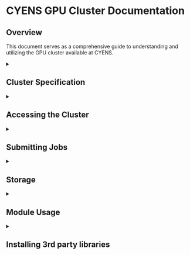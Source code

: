 <h1>CYENS GPU Cluster Documentation</h1>

<h2>Overview</h2>

This document serves as a comprehensive guide to understanding and utilizing the GPU cluster available at CYENS. 

<details>
    <summary>
<h2>Cluster Specification</h2>        
    </summary>

<h3>Hardware Configuration</h3>

* **Head Node**
  * **Chassis:** GIGABYTE R182-Z90-00
  * **Motherboard:** GIGABYTE MZ92-FS0-00
  * **CPU:** 2x AMD EPYC 7313, 16C/32T
  * **RAM:** 16x 32GB Samsung M393A4K40EB3-CWE - total 512GB
  * **Storage:** 2x 1.92TB Intel SSDSC2KB019T8 (/trinity/home - 400G)
* **Compute Nodes**
  * **Number of Compute Nodes:** 8 
  * **Nodelist:** ```gpu[01-08]```
  * **Chassis:** Supermicro AS -4124GS-TNR
  * **Motherboard:** Supermicro H12DSG-O-CPU
  * **CPU:** 2x AMD EPYC 7313, 16C/32T 
  * **GPU:** 8x NVIDIA A5000, 24GB, 8192 CUDA cores, 256 Tensor Cores, 27.8 TFLOPS FP32 
  * **RAM:** 16x 32GB SK Hynix HMAA4GR7AJR8N-XN - total 512GB
  * **Storage:** 1x 1TB Samsung SSD 980
* **Storage Nodes:**
  * **Number of Storage Nodes:** 2 
  * **Chassis:** Supermicro Super Server
  * **Motherboard:** Supermicro H12SSL-i 
  * **CPU:** 1x  AMD EPYC 7302P, 16C/32T 
  * **RAM:** 8x 16GB Samsung M393A2K40DB3-CWE - total 256GB 
  * **Storage:**
    * 2x 240GB Intel SSDSC2KB240G7 
    * 24x 7.68TB Samsung MZILT7T6HALA/007 (/lustreFS - 305TB)

<h3>Operating System and Software Environment</h3>

* **Operating System:** <a href=https://rockylinux.org/>Rocky Linux 8.5 (Green Obsidian)</a>
* **Linux kernel version:** 4.18.0-348.23.1.el8_5.x86_64
* **Resource Management System:** <a href=https://slurm.schedmd.com/documentation.html>Slurm</a>
* **Environment Module System:** <a href=https://lmod.readthedocs.io/en/latest/>Lmod</a>

</details>

<details>
  <summary>
<h2>Accessing the Cluster</h2>
  </summary>

In order to connect to the CYENS cluster you will need to use an **SSH connection**. SSH stands for “_secure shell_”. 
A shell is the terminal, or Command Line Interface (CLI), that you type commands into. The most common shell in Linux is **bash**, 
which is most likely what you will be using in the CYENS cluster.

<h3>Generate SSH Keys</h3>

The authentication method we use for SSH connections is with public/private RSA keys. There is a public SSH key that is 
stored on the cluster, and a private SSH key that you keep on your local computer. In order to login to the CYENS cluster, 
you need to authenticate the public key with your private key.

Use the following instructions to generate and save your public key on the cluster (the following instru:

1. Open your terminal and run the following command to create an ssh-key pair:

```bash
ssh-keygen
```

2. Follow the on-screen instructions and if successful, the private (```id_rsa```) and public key (```id_rsa.pub```) will be created under the ```$HOME/.ssh```
directory. 
3. Forward the public key to your MRG leader so he/she can request a cluster account for you.
4. For Linux or Mac users use the following command to change the permissions of the private key due to its importance to security:

```bash
chmod 600 ~/.ssh/id_rsa
```

5. **Optional:** It's important that you use a dedicated ssh-key pair for accessing the CYENS cluster. It is also recommended
to add a passphrase to your key:

```bash
ssh-keygen -p -f ~/.ssh/id_rsa
```

<h3>Connect to the cluster using SSH connection</h3>
The following instructions will show you how to connect to the cluster using the SSH keys that you generated and stored, through your terminal:

1. If the file  ```~/.ssh/config``` doesn't exist, creat it.
2. Using a text editor, copy the following contents to that file:

```bash
Host cyens_cluster
  Hostname 82.116.197.12
  User <user-name>
  IdentityFile <path-to-private-key>
```

3. Save the file **without an extension**
4. Type the command ```ssh cyens_cluster``` and you should be able to connect to the cluster.

<h3>Connecting Desktop VS Code</h3>

If you prefer to use <a href="https://code.visualstudio.com/">**Visual Studio Code**</a> (VS Code) as your editor, you can 
connect VS Code to the cluster. The following instructions will guide you through how to connect the VS Code Desktop App to the cluster.

<h4>Configure SSH</h4>

To connect your local VS Code to the cluster using the <a href="https://marketplace.visualstudio.com/items?itemName=ms-vscode-remote.remote-ssh">**Remote-SSH**</a>
feature, you must configure your ssh client to be able to hop through the login node to a compute node. To configure your ssh client, 
add the following lines to your ```~/.ssh/config``` file.

```bash
Host cyens_cluster
  Hostname 82.116.197.12
  User <user-name>
  IdentityFile <path-to-private-key>

Host *.cluster
  User <user-name>
  IdentityFile <path-to-private-key>
  ProxyJump cyens_cluster
```

<h4>Start an interactive job</h4>

After configuring your ssh client, you **must start an interactive job** with the resources you need. Make note of the 
hostname since you will need it for the next step. For example:

```bash
srun -p defq -n 1 -c 4 --mem=10000 --gres=gpu:1 -t 8:00:00 --pty /bin/bash
hostname -f # this will print the name of the compute node
```

The previous line of code will initiate an interactive job where 4 CPU cores, 1 GPU and 10GB of RAM will
be allocated to that job for a maximum duration of 8 hours.

<h4>Connect VS Code</h4>

Once an interactive job is set up, you can connect VS Code to the cluster. To do so, select "_Remote-SSH: Connect to host_"
from the command pallette and type in the hostname from above, e.g., ```gpu01.cluster```.

</details>

<details>
  <summary>
<h2>Submitting Jobs</h2>
  </summary>

<h3>Introduction to Slurm: The Job Scheduler</h3>

Slurm is the job scheduler we use. Here we will go into depth about some elements of the scheduler. There are many more 
features of Slurm that go beyond the scope of this guide, but all that you as a user need to know should be available.

The compute nodes are under a single slurm partition, called ```defq```. By using ```sinfo```
you can get the following info:
```bash
PARTITION AVAIL  TIMELIMIT  NODES  STATE NODELIST
defq*        up   infinite      1  idle~ gpu05
defq*        up   infinite      2    mix gpu[01,08]
defq*        up   infinite      5  alloc gpu[02-04,06-07]
```

where you will see the current state of each compute node. If you want to check the current queue of jobs
you can use the ```squeue``` command. If you add the  ```-u $USER``` argument you get a list of your current jobs.
If you want to sumbit a job in the cluster used the following two methods. **NEVER EVER RUNS JOBS DIRECTLY ON THE
LOGIN/HEAD NODE.**

<h3>Batch Jobs</h3>

In order to submit a batch job you can use the ```sbatch``` command. ```sbatch``` is a non-blocking command, meaning 
there is not a circumstance where running the command will cause it to hold. Even if the resources requested are not 
available, the job will be thrown into the queue and will start to run once resources become available.

```sbatch``` is based around running a single file. That being said, you shouldn’t need to specify any parameters in 
the command other than ```sbatch <batch file>```, because you can specify all parameters in the command inside the file itself.

The following is an example of a batch script. Please note that the top of the script must start with ```#!/bin/bash```, 
and then immediately follow with ```#SBATCH <param> parameters```. An example of common SBATCH parameters and a 
simple script is below. 

```bash
#SBATCH -o res_%j.txt      # output file
#SBATCH -e res_%j.err      # File to which STDERR will be written
#SBATCH -J <job-name>      #
#SBATCH --partition=defq   # Partition to submit to
#SBATCH --ntasks=1         # Number of tasks
#SBATCH --cpus-per-task=2  # Number of cores per task
#SBATCH --gres=gpu:1       # Number of GPUs
#SBATCH --mem=50000        # Memory in MB
#SBATCH --time=3-00:00     # Maximum runtime in D-HH:MM

python ...
```

This script will allocate 2 CPUs, 1 GPU and 50,000MB of RAM in the defq partition for up to 3 days.

<h3>Interactive Jobs</h3>

You can use the ```srun``` command in order to run interactive jobs. ```srun``` is a blocking command and it will not let
you execute other commands until this command (job) is finished. You can create an interactive job by using the same arguments
as in a batch script (see the following example):

```bash
srun -c 1 -n 1 -p defq --mem=100 --gres=gpu:0 -t 01:00 --pty /bin/bash
```

</details>


<details>
  <summary>
<h2>Storage</h2>
  </summary>

Below is a table of all available storage.

|            Mountpoint             |       Name       |Type| User Quota |        Group Quota         |                                                                                                                                                                                   Description                                                                                                                                                                                    |
|:---------------------------------:|:----------------:|---:|:----------:|:--------------------------:|:--------------------------------------------------------------------------------------------------------------------------------------------------------------------------------------------------------------------------------------------------------------------------------------------------------------------------------------------------------------------------------:|
|  ```/trinity/home/<user-name>```  | Home directories |SSD|    20GB    |             -              |                                                                                                                                   Home directories should be used only for user init files. You can check your quota by using ```quota -us```                                                                                                                                    |
| ```/lustreFS/data/<group-name>``` | Work directories |SSD|     -      | 30TB (or 20,971,520 files) | Should be used as the primary location for running cluster jobs. Moreover, you can setup your conda installation under this directory. It's a good practise to create a new subfolder where you will store all of your data, code, etc. This is a shared folder for all users in the group. You can check the group's quota by using ```lfs quota -gh <group-name> /lustreFS/``` |

</details>

<details>
  <summary>
<h2>Module Usage</h2>
  </summary>

The process for using environment modules is convenient and simple. You can ```load``` and ```unload``` them as you 
please, enabling and disabling different software. You can list currently active modules with ```module list```, search 
for modules with ```module avail```, and unload all active modules with ```module purge```. The following guide outlines 
each of these processes.

<h3>List All Available Modules</h3>

To list all available modules, use any of the four commands listed below:

```bash
module available
module avail
module av
ml av
```

<h3>Search for modules</h3>

To filter the output of ```module avail``` for just the ```gcc``` modules, use the following command:

```bash
module avail gcc
```

<h3>Load modules</h3>

To load modules, use the following command:

```bash
module load GCC/10.3.0
```

<h3>Unload modules</h3>

To unload modules, use the following command:

```bash
module unload GCC/10.3.0
```

<h3>Unload all modules</h3>

To unload _all_ modules, use the following command:

```bash
module purge
```

<h3>List currently loaded modules</h3>
To list the modules that are currently loaded, use the following command:

```bash
module list
```

</details>


<details>
  <summary>
<h2>Installing 3rd party libraries</h2>
  </summary>

<details>
  <summary>
    <h3><a href="https://github.com/NVIDIA/MinkowskiEngine">MinkowskiEngine</a></h3>
 </summary>

The Minkowski Engine is an auto-differentiation library for sparse tensors. It supports all standard neural network 
layers such as convolution, pooling, unpooling, and broadcasting operations for sparse tensors. For more information, 
please visit the <a href="https://nvidia.github.io/MinkowskiEngine/overview.html">documentation page</a>.

<h4>Installation on cluster using Conda and CUDA 11.3</h4>

1. First create the following conda environment and install the necessary python libraries:

```bash
conda create -n py3-mink python=3.8
conda activate py3-mink

conda install openblas-devel -c anaconda
conda install pytorch==1.10.1 torchvision==0.11.2 torchaudio==0.10.1 cudatoolkit=11.3 -c pytorch -c conda-forge
```

2. Load the ```CUDA/11.3.1``` module:

```bash
module load CUDA/11.3.1
```

3. Create the following interactive job:

```bash
srun -n 1 -c 4 --gres=gpu:1 --mem=10000 --pty /bin/bash
```

4. Activate again the ```py3-mink``` conda environment and install the latest MinkowskiEngine as follows:

```bash
conda activate py3-mink
pip install -U git+https://github.com/NVIDIA/MinkowskiEngine -v --no-deps --install-option="--blas_include_dirs=${CONDA_PREFIX}/include" --install-option="--blas=openblas"
```

</details>

</details>
